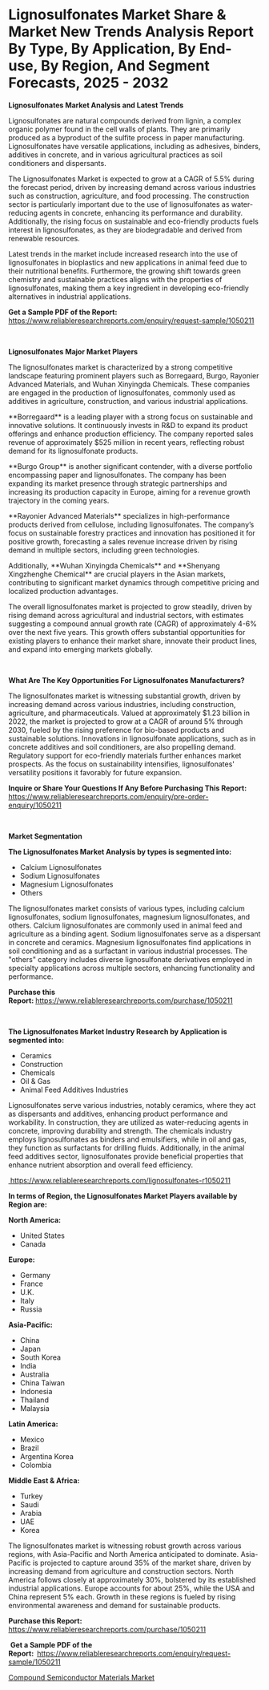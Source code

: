 <p><h1>Lignosulfonates Market Share & Market New Trends Analysis Report By Type, By Application, By End-use, By Region, And Segment Forecasts, 2025 - 2032</h1></p><p><strong>Lignosulfonates Market Analysis and Latest Trends</strong></p>
<p><p>Lignosulfonates are natural compounds derived from lignin, a complex organic polymer found in the cell walls of plants. They are primarily produced as a byproduct of the sulfite process in paper manufacturing. Lignosulfonates have versatile applications, including as adhesives, binders, additives in concrete, and in various agricultural practices as soil conditioners and dispersants.</p><p>The Lignosulfonates Market is expected to grow at a CAGR of 5.5% during the forecast period, driven by increasing demand across various industries such as construction, agriculture, and food processing. The construction sector is particularly important due to the use of lignosulfonates as water-reducing agents in concrete, enhancing its performance and durability. Additionally, the rising focus on sustainable and eco-friendly products fuels interest in lignosulfonates, as they are biodegradable and derived from renewable resources.</p><p>Latest trends in the market include increased research into the use of lignosulfonates in bioplastics and new applications in animal feed due to their nutritional benefits. Furthermore, the growing shift towards green chemistry and sustainable practices aligns with the properties of lignosulfonates, making them a key ingredient in developing eco-friendly alternatives in industrial applications.</p></p>
<p><strong>Get a Sample PDF of the Report:&nbsp;</strong> <a href="https://www.reliableresearchreports.com/enquiry/request-sample/1050211?utm_campaign=3009&utm_medium=2&utm_source=Github&utm_content=ia&utm_term=31032025&utm_id=lignosulfonates">https://www.reliableresearchreports.com/enquiry/request-sample/1050211</a></p>
<p>&nbsp;</p>
<p><strong>Lignosulfonates Major Market Players</strong></p>
<p><p>The lignosulfonates market is characterized by a strong competitive landscape featuring prominent players such as Borregaard, Burgo, Rayonier Advanced Materials, and Wuhan Xinyingda Chemicals. These companies are engaged in the production of lignosulfonates, commonly used as additives in agriculture, construction, and various industrial applications.</p><p>**Borregaard** is a leading player with a strong focus on sustainable and innovative solutions. It continuously invests in R&D to expand its product offerings and enhance production efficiency. The company reported sales revenue of approximately $525 million in recent years, reflecting robust demand for its lignosulfonate products.</p><p>**Burgo Group** is another significant contender, with a diverse portfolio encompassing paper and lignosulfonates. The company has been expanding its market presence through strategic partnerships and increasing its production capacity in Europe, aiming for a revenue growth trajectory in the coming years.</p><p>**Rayonier Advanced Materials** specializes in high-performance products derived from cellulose, including lignosulfonates. The company’s focus on sustainable forestry practices and innovation has positioned it for positive growth, forecasting a sales revenue increase driven by rising demand in multiple sectors, including green technologies.</p><p>Additionally, **Wuhan Xinyingda Chemicals** and **Shenyang Xingzhenghe Chemical** are crucial players in the Asian markets, contributing to significant market dynamics through competitive pricing and localized production advantages.</p><p>The overall lignosulfonates market is projected to grow steadily, driven by rising demand across agricultural and industrial sectors, with estimates suggesting a compound annual growth rate (CAGR) of approximately 4-6% over the next five years. This growth offers substantial opportunities for existing players to enhance their market share, innovate their product lines, and expand into emerging markets globally.</p></p>
<p>&nbsp;</p>
<p><strong>What Are The Key Opportunities For Lignosulfonates Manufacturers?</strong></p>
<p><p>The lignosulfonates market is witnessing substantial growth, driven by increasing demand across various industries, including construction, agriculture, and pharmaceuticals. Valued at approximately $1.23 billion in 2022, the market is projected to grow at a CAGR of around 5% through 2030, fueled by the rising preference for bio-based products and sustainable solutions. Innovations in lignosulfonate applications, such as in concrete additives and soil conditioners, are also propelling demand. Regulatory support for eco-friendly materials further enhances market prospects. As the focus on sustainability intensifies, lignosulfonates' versatility positions it favorably for future expansion.</p></p>
<p><strong>Inquire or Share Your Questions If Any Before Purchasing This Report:</strong> <a href="https://www.reliableresearchreports.com/enquiry/pre-order-enquiry/1050211?utm_campaign=3009&utm_medium=2&utm_source=Github&utm_content=ia&utm_term=31032025&utm_id=lignosulfonates">https://www.reliableresearchreports.com/enquiry/pre-order-enquiry/1050211</a></p>
<p>&nbsp;</p>
<p><strong>Market Segmentation</strong></p>
<p><strong>The Lignosulfonates Market Analysis by types is segmented into:</strong></p>
<p><ul><li>Calcium Lignosulfonates</li><li>Sodium Lignosulfonates</li><li>Magnesium Lignosulfonates</li><li>Others</li></ul></p>
<p><p>The lignosulfonates market consists of various types, including calcium lignosulfonates, sodium lignosulfonates, magnesium lignosulfonates, and others. Calcium lignosulfonates are commonly used in animal feed and agriculture as a binding agent. Sodium lignosulfonates serve as a dispersant in concrete and ceramics. Magnesium lignosulfonates find applications in soil conditioning and as a surfactant in various industrial processes. The "others" category includes diverse lignosulfonate derivatives employed in specialty applications across multiple sectors, enhancing functionality and performance.</p></p>
<p><strong>Purchase this Report:&nbsp;</strong><a href="https://www.reliableresearchreports.com/purchase/1050211?utm_campaign=3009&utm_medium=2&utm_source=Github&utm_content=ia&utm_term=31032025&utm_id=lignosulfonates">https://www.reliableresearchreports.com/purchase/1050211</a></p>
<p>&nbsp;</p>
<p><strong>The Lignosulfonates Market Industry Research by Application is segmented into:</strong></p>
<p><ul><li>Ceramics</li><li>Construction</li><li>Chemicals</li><li>Oil & Gas</li><li>Animal Feed Additives Industries</li></ul></p>
<p><p>Lignosulfonates serve various industries, notably ceramics, where they act as dispersants and additives, enhancing product performance and workability. In construction, they are utilized as water-reducing agents in concrete, improving durability and strength. The chemicals industry employs lignosulfonates as binders and emulsifiers, while in oil and gas, they function as surfactants for drilling fluids. Additionally, in the animal feed additives sector, lignosulfonates provide beneficial properties that enhance nutrient absorption and overall feed efficiency.</p></p>
<p><a href="https://www.reliableresearchreports.com/lignosulfonates-r1050211?utm_campaign=3009&utm_medium=2&utm_source=Github&utm_content=ia&utm_term=31032025&utm_id=lignosulfonates">&nbsp;https://www.reliableresearchreports.com/lignosulfonates-r1050211</a></p>
<p><strong>In terms of Region, the Lignosulfonates Market Players available by Region are:</strong></p>
<p>
    <p> <strong> North America: </strong>
        <ul>
            <li>United States</li>
            <li>Canada</li>
        </ul>
        </p> 
    <p> <strong> Europe: </strong>
        <ul>
            <li>Germany</li>
            <li>France</li>
            <li>U.K.</li>
            <li>Italy</li>
            <li>Russia</li>
        </ul>
        </p> 
    <p> <strong> Asia-Pacific: </strong>
        <ul>
            <li>China</li>
            <li>Japan</li>
            <li>South Korea</li>
            <li>India</li>
            <li>Australia</li>
            <li>China Taiwan</li>
            <li>Indonesia</li>
            <li>Thailand</li>
            <li>Malaysia</li>
        </ul>
        </p> 
    <p> <strong> Latin America: </strong>
        <ul>
            <li>Mexico</li>
            <li>Brazil</li>
            <li>Argentina Korea</li>
            <li>Colombia</li>
        </ul>
        </p> 
    <p> <strong> Middle East & Africa: </strong>
        <ul>
            <li>Turkey</li>
            <li>Saudi</li>
            <li>Arabia</li>
            <li>UAE</li>
            <li>Korea</li>
        </ul>
    </p>
    </p>
<p><p>The lignosulfonates market is witnessing robust growth across various regions, with Asia-Pacific and North America anticipated to dominate. Asia-Pacific is projected to capture around 35% of the market share, driven by increasing demand from agriculture and construction sectors. North America follows closely at approximately 30%, bolstered by its established industrial applications. Europe accounts for about 25%, while the USA and China represent 5% each. Growth in these regions is fueled by rising environmental awareness and demand for sustainable products.</p></p>
<p><strong>Purchase this Report: </strong><a href="https://www.reliableresearchreports.com/purchase/1050211?utm_campaign=3009&utm_medium=2&utm_source=Github&utm_content=ia&utm_term=31032025&utm_id=lignosulfonates">https://www.reliableresearchreports.com/purchase/1050211</a></p>
<p>&nbsp;<strong>Get a Sample PDF of the Report:&nbsp;&nbsp;</strong><a href="https://www.reliableresearchreports.com/enquiry/request-sample/1050211?utm_campaign=3009&utm_medium=2&utm_source=Github&utm_content=ia&utm_term=31032025&utm_id=lignosulfonates">https://www.reliableresearchreports.com/enquiry/request-sample/1050211</a></p>
<p><strong></strong></p>
<p><p><a href="https://github.com/marlanamarvn/Market-Research-Report-List-1/blob/main/compound-semiconductor-materials-market.md?utm_campaign=3009&utm_medium=2&utm_source=Github&utm_content=ia&utm_term=31032025&utm_id=lignosulfonates">Compound Semiconductor Materials Market</a></p></p>